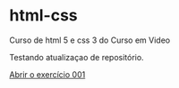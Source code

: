 # html-css
 Curso de html 5 e css 3 do Curso em Video

Testando atualizaçao de repositório.

<a href="https://ramonwallison.github.io/html-css/exercicios/ex001/index.html">Abrir o exercício 001</a>